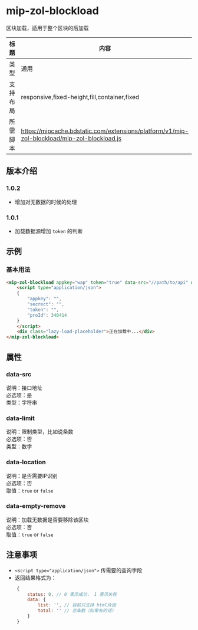 # mip-zol-blockload

区块加载，适用于整个区块的后加载

标题|内容
----|----
类型|通用
支持布局|responsive,fixed-height,fill,container,fixed
所需脚本|https://mipcache.bdstatic.com/extensions/platform/v1/mip-zol-blockload/mip-zol-blockload.js

## 版本介绍

### 1.0.2

- 增加对无数据的时候的处理

### 1.0.1

- 加载数据源增加 `token` 的判断

## 示例

### 基本用法
```html
<mip-zol-blockload appkey="wap" token="true" data-src="//path/to/api" data-limit="3" data-location="true" data-empty-remove="true">
    <script type="application/json">
    {
        "appkey": "",
        "secrect": "",
        "token": "",
        "proId": 340414
    }
    </script>
    <div class="lazy-load-placeholder">正在加载中...</div>
</mip-zol-blockload>
```

## 属性

### data-src

说明：接口地址   
必选项：是    
类型：字符串   

### data-limit

说明：限制类型，比如说条数         
必选项：否        
类型：数字     

### data-location

说明：是否需要IP识别             
必选项：否        
取值：`true` or `false`  

### data-empty-remove

说明：加载无数据是否要移除该区块        
必选项：否        
取值：`true` or `false`    

## 注意事项

- `<script type="application/json">` 传需要的查询字段
- 返回结果格式为：
```js
    {
        status: 0, // 0 表示成功， 1 表示失败
        data: {
            list: '', // 目前只支持 html片段
            total: '' // 总条数（如果有的话）
        }
    }
```
